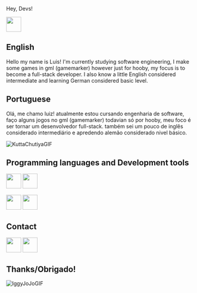 Hey, Devs! 

<img src="https://i.pinimg.com/750x/ab/81/a6/ab81a6355bc5893cd89dd0394e04f2da.jpg" width="40" height="40">

## English
Hello my name is Luis! I'm currently studying software engineering, I make some games in gml (gamemarker) however just for hooby, my focus is to become a full-stack developer. I also know a little English considered intermediate and learning German considered basic level.

## Portuguese
Olá, me chamo luiz! atualmente estou cursando engenharia de software, faço alguns jogos no gml (gamemarker) todavian só por hooby, meu foco é ser tornar um desenvolvedor full-stack. também sei um pouco de inglês considerado intermediário e apredendo alemão considerado nivel básico.

![KuttaChutiyaGIF](https://github.com/luizfrz/luizkaz/assets/126346291/1ad81944-4f82-4440-af4c-07aaea0b93cd)


## Programming languages and Development tools 
<img src="https://cdn.jsdelivr.net/gh/devicons/devicon/icons/javascript/javascript-original.svg" widht="40" height="40"  /> <img src="https://cdn.jsdelivr.net/gh/devicons/devicon/icons/python/python-original.svg" widht="40" height="40" />  
 
  <img src="https://cdn.jsdelivr.net/gh/devicons/devicon/icons/git/git-original.svg" widht="40" height="40" />  <img src="https://cdn.jsdelivr.net/gh/devicons/devicon/icons/vscode/vscode-original.svg" widht="40" height="40" />

## Contact
<a href="https://www.linkedin.com/in/luiz-frança-127262269" target="_blank"><img loading="lazy" src="https://cdn-icons-png.flaticon.com/512/61/61109.png" target="_blank" width="40" height="40"></a> <a href="https://instagram.com/luizzzz62?utm_source=qr&igshid=MzNlNGNkZWQ4Mg%3D%3D" target="_blank"><img loading="lazy" src="https://cdn.icon-icons.com/icons2/726/PNG/512/instagram_f_icon-icons.com_62685.png" target="_blank" width="40" height="40"></a>

## Thanks/Obrigado!

![IggyJoJoGIF](https://github.com/luizfrz/luizkaz/assets/126346291/4bd11ffb-b0a5-4c9b-9267-f85ae8fb9738)

